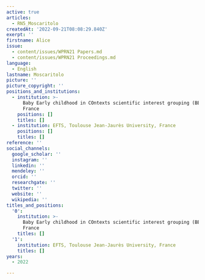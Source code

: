 ```yaml
---
active: true
articles:
  - RN5_Moscaritolo
createdAt: '2022-09-21T08:08:29.840Z'
exerpt: ''
firstname: Alice
issue:
  - content/issues/WPRN21 Papers.md
  - content/issues/WPRN21 Proceedings.md
language:
  - English
lastname: Moscaritolo
picture: ''
picture_copyright: ''
positions_and_institutions:
  - institution: >-
      Baby Early childhood in COntexts scientific interest grouping (BECO),
      France
    positions: []
    titles: []
  - institution: EFTS, Toulouse Jean-Jaurès University, France
    positions: []
    titles: []
reference: ''
social_channels:
  google_scholar: ''
  instagram: ''
  linkedin: ''
  mendeley: ''
  orcid: ''
  researchgate: ''
  twitter: ''
  website: ''
  wikipedia: ''
titles_and_positions:
  '0':
    institution: >-
      Baby Early childhood in COntexts scientific interest grouping (BECO),
      France
    titles: []
  '1':
    institution: EFTS, Toulouse Jean-Jaurès University, France
    titles: []
years:
  - 2022

---
```

